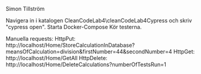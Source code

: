 Simon Tillström

Navigera in i katalogen CleanCodeLab4\cleanCodeLab4Cypress och skriv "cypress open".
Starta Docker-Compose
Kör testerna.

Manuella requests:
HttpPut: http://localhost/Home/StoreCalculationInDatabase?meansOfCalculation=division&firstNumber=44&secondNumber=4
HttpGet: http://localhost/Home/GetAll
HttpDelete: http://localhost/Home/DeleteCalculations?numberOfTestsRun=1
